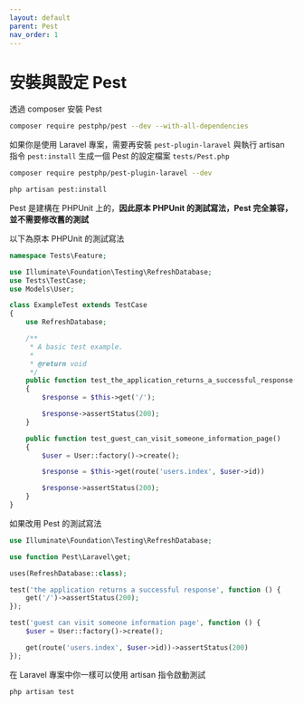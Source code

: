 ```yaml
---
layout: default
parent: Pest
nav_order: 1
---
```


# 安裝與設定 Pest

透過 composer 安裝 Pest

```bash
composer require pestphp/pest --dev --with-all-dependencies
```

如果你是使用 Laravel 專案，需要再安裝 `pest-plugin-laravel` 與執行 artisan 指令 `pest:install` 生成一個 Pest 的設定檔案 `tests/Pest.php`

```bash
composer require pestphp/pest-plugin-laravel --dev

php artisan pest:install
```

Pest 是建構在 PHPUnit 上的，**因此原本 PHPUnit 的測試寫法，Pest 完全兼容，並不需要修改舊的測試**

以下為原本 PHPUnit 的測試寫法

```php
namespace Tests\Feature;

use Illuminate\Foundation\Testing\RefreshDatabase;
use Tests\TestCase;
use Models\User;

class ExampleTest extends TestCase
{
    use RefreshDatabase;

    /**
     * A basic test example.
     *
     * @return void
     */
    public function test_the_application_returns_a_successful_response()
    {
        $response = $this->get('/');

        $response->assertStatus(200);
    }

    public function test_guest_can_visit_someone_information_page()
    {
        $user = User::factory()->create();

        $response = $this->get(route('users.index', $user->id))

        $response->assertStatus(200);
    }
}
```

如果改用 Pest 的測試寫法

```php
use Illuminate\Foundation\Testing\RefreshDatabase;

use function Pest\Laravel\get;

uses(RefreshDatabase::class);

test('the application returns a successful response', function () {
    get('/')->assertStatus(200);
});

test('guest can visit someone information page', function () {
    $user = User::factory()->create();

    get(route('users.index', $user->id))->assertStatus(200)
});
```

在 Laravel 專案中你一樣可以使用 artisan 指令啟動測試

```bash
php artisan test
```
